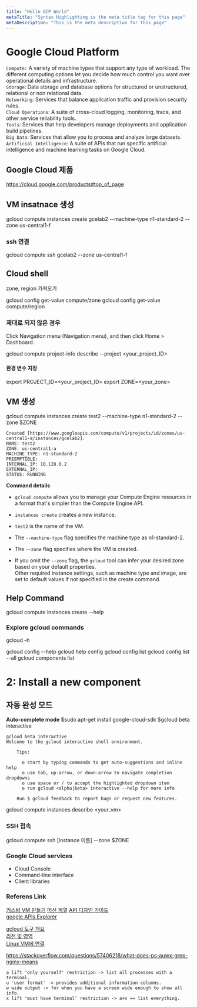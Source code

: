 ```yaml
---
title: "Hello GCP World"
metaTitle: "Syntax Highlighting is the meta title tag for this page"
metaDescription: "This is the meta description for this page"
---
```


# Google Cloud Platform 

`Compute:` A variety of machine types that support any type of workload. The different computing options let you decide how much control you want over operational details and infrastructure.  
`Storage`: Data storage and database options for structured or unstructured, relational or non relational data.  
`Networking`: Services that balance application traffic and provision security rules.  
`Cloud Operations`: A suite of cross-cloud logging, monitoring, trace, and other service reliability tools.  
`Tools`: Services that help developers manage deployments and application build pipelines.    
`Big Data`: Services that allow you to process and analyze large datasets.  
`Artificial Intelligence`: A suite of APIs that run specific artificial intelligence and machine learning tasks on Google Cloud.  

## Google Cloud 제품
https://cloud.google.com/products#top_of_page

## VM insatnace 생성
gcloud compute instances create gcelab2 --machine-type n1-standard-2 --zone us-central1-f

### ssh 연결
gcloud compute ssh gcelab2 --zone us-central1-f

## Cloud shell 
zone, region 가져오기 

gcloud config get-value compute/zone
gcloud config get-value compute/region

### 제대로 되지 않은 경우 
Click Navigation menu (Navigation menu), and then click Home > Dashboard.

gcloud compute project-info describe --project <your_project_ID>

#### 환경 변수 지정 
export PROJECT_ID=<your_project_ID>
export ZONE=<your_zone>

## VM 생성 

gcloud compute instances create test2 --machine-type n1-standard-2 --zone $ZONE
```
Created [https://www.googleapis.com/compute/v1/projects/id/zones/us-central1-a/instances/gcelab2].
NAME: test2
ZONE: us-central1-a
MACHINE_TYPE: n1-standard-2
PREEMPTIBLE:
INTERNAL_IP: 10.128.0.2
EXTERNAL_IP: 
STATUS: RUNNING
```
**Command details**

* `gcloud compute` allows you to manage your Compute Engine resources in a format that's simpler than the Compute Engine API.

* `instances create`  creates a new instance.

* `test2` is the name of the VM.

* The `--machine-type` flag specifies the machine type as n1-standard-2.

* The `--zone` flag specifies where the VM is created.

* If you omit the `--zone` flag, the `gcloud` tool can infer your desired zone based on your default properties.   
Other required instance settings, such as machine type and image, are set to default values if not specified in the create command.

## Help Command 

gcloud compute instances create --help

### Explore gcloud commands
gcloud -h

gcloud config --help
gcloud help config
gcloud config list
gcloud config list --all
gcloud components list

# 2: Install a new component

## 자동 완성 모드 
**Auto-complete mode**
$sudo apt-get install google-cloud-sdk
$gcloud beta interactive


```
gcloud beta interactive
Welcome to the gcloud interactive shell environment.

    Tips:

      o start by typing commands to get auto-suggestions and inline help
      o use tab, up-arrow, or down-arrow to navigate completion dropdowns
      o use space or / to accept the highlighted dropdown item
      o run gcloud <alpha|beta> interactive --help for more info

    Run $ gcloud feedback to report bugs or request new features.
```

gcloud compute instances describe <your_vm>

### SSH 접속
gcloud compute ssh [instance 이름]  --zone $ZONE


### Google Cloud services

* Cloud Console  
* Command-line interface  
* Client libraries



### Referens Link
[커스텀 VM 만들기](https://cloud.google.com/compute/docs/instances/creating-instance-with-custom-machine-type)
[머신 계열](https://cloud.google.com/compute/docs/machine-types)
[API 디자인 가이드](https://cloud.google.com/apis/design/)   
[google APIs Explorer](https://developers.google.com/apis-explorer/#p/)  

[gcloud 도구 개요](https://cloud.google.com/sdk/gcloud)  
[리전 및 영역](https://cloud.google.com/compute/docs/regions-zones/)  
[Linux VM에 연결](https://cloud.google.com/compute/docs/instances/connecting-to-instance)  
  
  
https://stackoverflow.com/questions/57406218/what-does-ps-auwx-grep-nginx-means
```
a lift 'only yourself' restriction -> list all processes with a terminal.
u 'user format' -> provides additional information columns.
w wide output -> for when you have a screen wide enough to show all info.
x lift 'must have terminal' restriction -> a+x == list everything.
```


